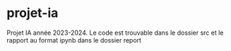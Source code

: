 # projet-ia
Projet IA année 2023-2024.
Le code est trouvable dans le dossier src et le rapport au format ipynb dans le dossier report
